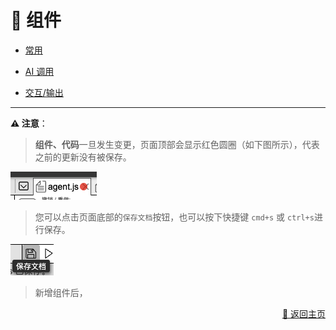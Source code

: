# 🧩 组件

- [常用](./common/index-zh_CN.md)

- [AI 调用](./AI_call/index-zh_CN.md)

- [交互/输出](./interactive/index-zh_CN.md)

<!-- 
- [流程控制](./flow_control-zh_CN.md)
- [代码](./code-zh_CN.md) 
-->
----------
<p></p>

**⚠️ 注意**：

> **组件、代码**一旦发生变更，页面顶部会显示红色圆圈（如下图所示），代表之前的更新没有被保存。

<p>
  <img src="../../assets/unsaved.jpg" alt="unsaved" />
</p>

> 您可以点击页面底部的`保存文档`按钮，也可以按下快捷键 `cmd+s` 或 `ctrl+s`进行保存。

<p>
  <img src="../../assets/save_btn_cn.jpg" alt="save_btn" />
</p>

> 新增组件后，

<p align="right" >
  <a href="../../README-zh_CN.md">
    🔗 返回主页
  </a>
</p>
